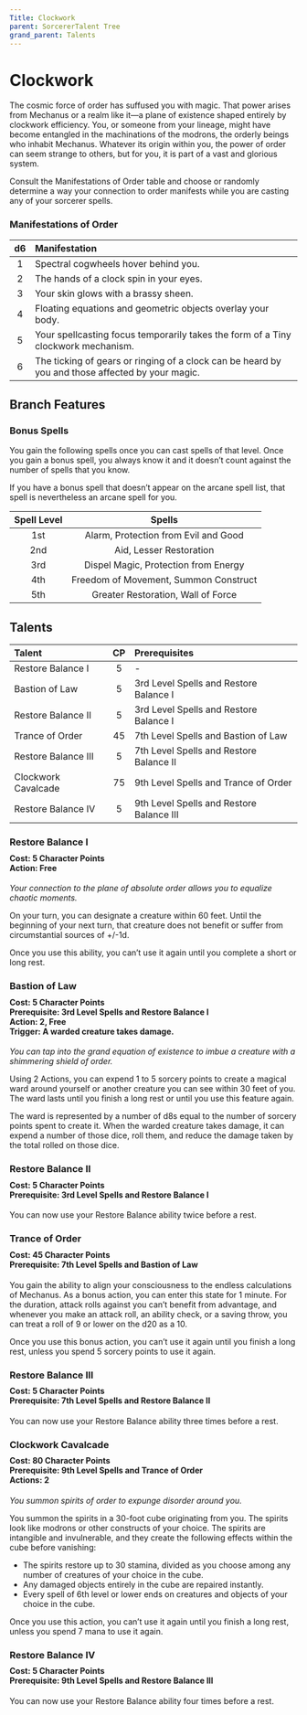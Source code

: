```yaml
---
Title: Clockwork
parent: SorcererTalent Tree
grand_parent: Talents
---
```

 
# Clockwork
The cosmic force of order has suffused you with magic. That power arises from Mechanus or a realm like it—a plane of existence shaped entirely by clockwork efficiency. You, or someone from your lineage, might have become entangled in the machinations of the modrons, the orderly beings who inhabit Mechanus. Whatever its origin within you, the power of order can seem strange to others, but for you, it is part of a vast and glorious system.

Consult the Manifestations of Order table and choose or randomly determine a way your connection to order manifests while you are casting any of your sorcerer spells.

### Manifestations of Order
| d6 | Manifestation |
|:--:|:-------------|
| 1 | Spectral cogwheels hover behind you. |
| 2 | The hands of a clock spin in your eyes. | 
| 3 | Your skin glows with a brassy sheen. | 
| 4 | Floating equations and geometric objects overlay your body. | 
| 5 | Your spellcasting focus temporarily takes the form of a Tiny clockwork mechanism. | 
| 6 | The ticking of gears or ringing of a clock can be heard by you and those affected by your magic. | 

## Branch Features

### Bonus Spells
You gain the following spells once you can cast spells of that level. Once you gain a bonus spell, you always know it and it doesn’t count against the number of spells that you know.
 
If you have a bonus spell that doesn’t appear on the arcane spell list, that spell is nevertheless an arcane spell for you.

| Spell Level | Spells |
|:-----------:|:------:|
| 1st | Alarm, Protection from Evil and Good |
| 2nd | Aid, Lesser Restoration | 
| 3rd | Dispel Magic, Protection from Energy | 
| 4th | Freedom of Movement, Summon Construct | 
| 5th | Greater Restoration, Wall of Force | 

## Talents
 
| Talent | CP | Prerequisites |
|:-------|:--:|:--------------|
| Restore Balance I   | 5  | - |  
| Bastion of Law      | 5  | 3rd Level Spells and Restore Balance I |  
| Restore Balance II  | 5  | 3rd Level Spells and Restore Balance I |  
| Trance of Order     | 45 | 7th Level Spells and Bastion of Law   |  
| Restore Balance III | 5  | 7th Level Spells and Restore Balance II |  
| Clockwork Cavalcade | 75 | 9th Level Spells and Trance of Order  |  
| Restore Balance IV  | 5  | 9th Level Spells and Restore Balance III |  

### Restore Balance I
<div style="margin-top:-10px;"></div>
 
#### **Cost:** 5 Character Points<br>**Action:** Free
*Your connection to the plane of absolute order allows you to equalize chaotic moments.*

On your turn, you can designate a creature within 60 feet. Until the beginning of your next turn, that creature does not benefit or suffer from circumstantial sources of +/-1d.

Once you use this ability, you can’t use it again until you complete a short or long rest.

### Bastion of Law
 
<div style="margin-top:-10px;"></div>
 
#### **Cost:** 5 Character Points<br>**Prerequisite:** 3rd Level Spells and Restore Balance I<br>**Action:** 2, Free<br>**Trigger:** A warded creature takes damage.
*You can tap into the grand equation of existence to imbue a creature with a shimmering shield of order.*

Using 2 Actions, you can expend 1 to 5 sorcery points to create a magical ward around yourself or another creature you can see within 30 feet of you. The ward lasts until you finish a long rest or until you use this feature again. 

The ward is represented by a number of d8s equal to the number of sorcery points spent to create it. When the warded creature takes damage, it can expend a number of those dice, roll them, and reduce the damage taken by the total rolled on those dice.

### Restore Balance II
<div style="margin-top:-10px;"></div>
 
#### **Cost:** 5 Character Points<br>**Prerequisite:** 3rd Level Spells and Restore Balance I
You can now use your Restore Balance ability twice before a rest.

### Trance of Order
 
<div style="margin-top:-10px;"></div>
 
#### **Cost:** 45 Character Points<br>**Prerequisite:** 7th Level Spells and Bastion of Law
You gain the ability to align your consciousness to the endless calculations of Mechanus. As a bonus action, you can enter this state for 1 minute. For the duration, attack rolls against you can’t benefit from advantage, and whenever you make an attack roll, an ability check, or a saving throw, you can treat a roll of 9 or lower on the d20 as a 10.

Once you use this bonus action, you can’t use it again until you finish a long rest, unless you spend 5 sorcery points to use it again.

### Restore Balance III
<div style="margin-top:-10px;"></div>
 
#### **Cost:** 5 Character Points<br>**Prerequisite:** 7th Level Spells and Restore Balance II
You can now use your Restore Balance ability three times before a rest.

### Clockwork Cavalcade
 
<div style="margin-top:-10px;"></div>
 
#### **Cost:** 80 Character Points<br>**Prerequisite:** 9th Level Spells and Trance of Order<br>**Actions:** 2
*You summon spirits of order to expunge disorder around you.* 

You summon the spirits in a 30-foot cube originating from you. The spirits look like modrons or other constructs of your choice. The spirits are intangible and invulnerable, and they create the following effects within the cube before vanishing:
* The spirits restore up to 30 stamina, divided as you choose among any number of creatures of your choice in the cube.
* Any damaged objects entirely in the cube are repaired instantly.
* Every spell of 6th level or lower ends on creatures and objects of your choice in the cube.

Once you use this action, you can’t use it again until you finish a long rest, unless you spend 7 mana to use it again.

### Restore Balance IV
<div style="margin-top:-10px;"></div>
 
#### **Cost:** 5 Character Points<br>**Prerequisite:** 9th Level Spells and Restore Balance III
You can now use your Restore Balance ability four times before a rest.
